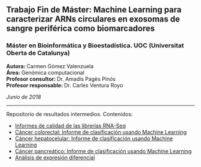 
<h2>Trabajo Fin de Máster: Machine Learning para caracterizar ARNs circulares en exosomas de sangre periférica como biomarcadores</h2>
<h3>Máster en Bioinformática y Bioestadística. UOC (Universitat Oberta de Catalunya)</h3>

<b>Autora: </b> Carmen Gómez Valenzuela     
<b>Área: </b> Genómica computacional     
<b>Profesor consultor: </b> Dr. Amadís Pagès Pinós    
<b>Profesor responsable: </b> Dr. Carles Ventura Royo     

<i>Junio de 2018</i>

<hr/>      
Repositorio de resultados intermedios. Contenidos:    

- <a href="https://github.com/carmengmz/circRNA/tree/master/experiment/quality_reports" target="_blank">
          Informes de calidad de las librerías RNA-Seq </a>
          
- <a href="https://carmengmz.github.io/circRNA/experiment/Colorectal-Classify.html" target="_blank"> 
          Cáncer colorectal: Informe de clasificación usando Machine Learning </a>
          
- <a href="https://carmengmz.github.io/circRNA/experiment/Hepatocellular-Classify.html" target="_blank"> 
          Cáncer hepatocelular: Informe de clasificación usando Machine Learning </a>
          
- <a href="https://carmengmz.github.io/circRNA/experiment/Pancreatic-Classify.html" target="_blank"> 
          Cáncer pancreático: Informe de clasificación usando Machine Learning </a>
          
- <a href="https://carmengmz.github.io/circRNA/experiment/DifferentialExpression.html" target="_blank"> 
            Análisis de expresión diferencial </a>
      
